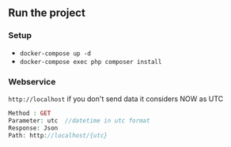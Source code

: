 ## Run the project
### Setup
- `docker-compose up -d`
- `docker-compose exec php composer install `

### Webservice
`http://localhost`
if you don't send data
it considers NOW as UTC

```php 
Method : GET 
Parameter: utc  //datetime in utc format
Response: Json
Path: http://localhost/{utc}
